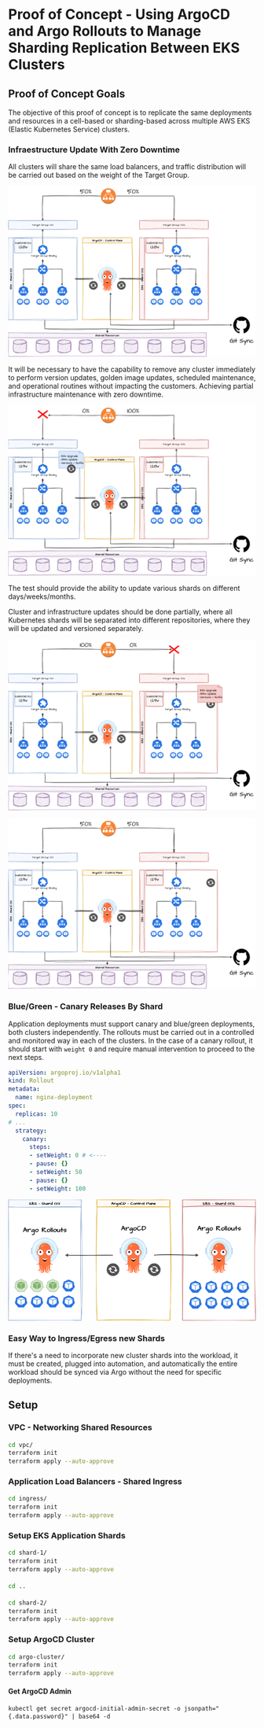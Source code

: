 # Proof of Concept - Using ArgoCD and Argo Rollouts to Manage Sharding Replication Between EKS Clusters

## Proof of Concept Goals

The objective of this proof of concept is to replicate the same deployments and resources in a cell-based or sharding-based across multiple AWS EKS (Elastic Kubernetes Service) clusters.

### Infraestructure Update With Zero Downtime 

All clusters will share the same load balancers, and traffic distribution will be carried out based on the weight of the Target Group.


![Step 1](.github/images/ok.drawio.png)

It will be necessary to have the capability to remove any cluster immediately to perform version updates, golden image updates, scheduled maintenance, and operational routines without impacting the customers. Achieving partial infrastructure maintenance with zero downtime.

![Step 2](.github/images/update-1.drawio.png)

The test should provide the ability to update various shards on different days/weeks/months. 

Cluster and infrastructure updates should be done partially, where all Kubernetes shards will be separated into different repositories, where they will be updated and versioned separately.

![Step 3](.github/images/update-2.drawio.png)

![Step 4](.github/images/complete.drawio.png)


### Blue/Green - Canary Releases By Shard

Application deployments must support canary and blue/green deployments, both clusters independently. The rollouts must be carried out in a controlled and monitored way in each of the clusters. In the case of a canary rollout, it should start with `weight 0` and require manual intervention to proceed to the next steps.

```yaml
apiVersion: argoproj.io/v1alpha1
kind: Rollout
metadata:
  name: nginx-deployment
spec:
  replicas: 10
# ...
  strategy:
    canary:
      steps:
      - setWeight: 0 # <----
      - pause: {}
      - setWeight: 50
      - pause: {}
      - setWeight: 100
```

![Argo](.github/images/rollouts.drawio.png)


### Easy Way to Ingress/Egress new Shards 

If there's a need to incorporate new cluster shards into the workload, it must be created, plugged into automation, and automatically the entire workload should be synced via Argo without the need for specific deployments.

## Setup 

### VPC - Networking Shared Resources 

```bash
cd vpc/
terraform init
terraform apply --auto-approve
```

### Application Load Balancers - Shared Ingress

```bash
cd ingress/
terraform init
terraform apply --auto-approve
```

### Setup EKS Application Shards 

```bash
cd shard-1/
terraform init
terraform apply --auto-approve

cd ..

cd shard-2/
terraform init
terraform apply --auto-approve
```

### Setup ArgoCD Cluster

```bash
cd argo-cluster/
terraform init
terraform apply --auto-approve
```

#### Get ArgoCD Admin

```
kubectl get secret argocd-initial-admin-secret -o jsonpath="{.data.password}" | base64 -d
```